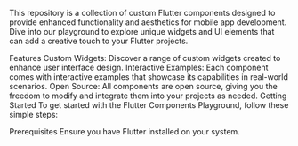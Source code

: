 This repository is a collection of custom Flutter components designed to provide enhanced functionality and aesthetics for mobile app development. Dive into our playground to explore unique widgets and UI elements that can add a creative touch to your Flutter projects.

Features
Custom Widgets: Discover a range of custom widgets created to enhance user interface design.
Interactive Examples: Each component comes with interactive examples that showcase its capabilities in real-world scenarios.
Open Source: All components are open source, giving you the freedom to modify and integrate them into your projects as needed.
Getting Started
To get started with the Flutter Components Playground, follow these simple steps:

Prerequisites
Ensure you have Flutter installed on your system. 
